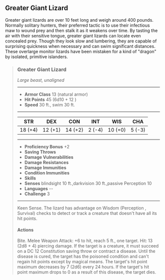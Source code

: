 ## Greater Giant Lizard
Greater giant lizards are over 10 feet long and weigh around 400 pounds. Normally solitary hunters, their preferred tactic is to use their infectious maw to wound prey and then stalk it as it weakens over time. By tasting the air with their sensitive tongue, greater giant lizards can locate even concealed prey. Though they look slow and lumbering, they are capable of surprising quickness when necessary and can swim significant distances. These overlarge monitor lizards have been mistaken for a kind of "dragon" by isolated, primitive islanders.

>### Greater Giant Lizard
>*Large beast, unaligned*
>___
>- **Armor Class** 13 (natural armor)
>- **Hit Points** 45 (6d10 + 12 )
>- **Speed** 30 ft., swim 30 ft.
>___
>|**STR**|**DEX**|**CON**|**INT**|**WIS**|**CHA**|
>|:---:|:---:|:---:|:---:|:---:|:---:|
>|18 (+4)|12 (+1)|14 (+2)|2 (-4)|10 (+0)|5 (-3)|
>
>___
>- **Proficiency Bonus** +2
>- **Saving Throws** 
>- **Damage Vulnerabilities** 
>- **Damage Resistances** 
>- **Damage Immunities** 
>- **Condition Immunities** 
>- **Skills** 
>- **Senses** blindsight 10 ft.,darkvision 30 ft.,passive Perception 10
>- **Languages** --
>- **Challenge** 3
>___
>Keen Sense. The lizard has advantage on Wisdom (Perception , Survival) checks to detect or track a creature that doesn't have all its hit points.
>
>#### Actions
>Bite. Melee Weapon Attack:  +6 to hit, reach 5 ft., one target. Hit: 13 (2d8  + 4) piercing damage.  If the target is a creature, it must succeed on a DC 12 Constitution  saving throw or contract a disease. Until the disease is cured, the target has the poisoned condition and can't regain hit points except by magical means. The target's hit point maximum decreases by 7 (2d6) every 24 hours. If the target's hit point maximum drops to 0 as a result of this disease, the target dies.
>
